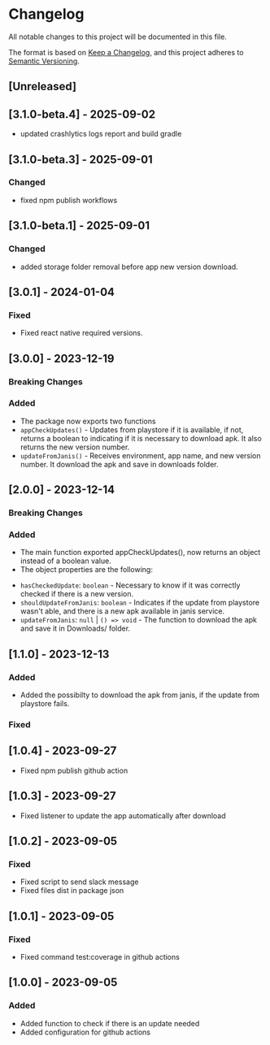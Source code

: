 # Changelog

All notable changes to this project will be documented in this file.

The format is based on [Keep a Changelog](https://keepachangelog.com/en/1.0.0/),
and this project adheres to [Semantic Versioning](https://semver.org/spec/v2.0.0.html).

## [Unreleased]

## [3.1.0-beta.4] - 2025-09-02

- updated crashlytics logs report and build gradle

## [3.1.0-beta.3] - 2025-09-01

### Changed

- fixed npm publish workflows

## [3.1.0-beta.1] - 2025-09-01

### Changed

- added storage folder removal before app new version download.

## [3.0.1] - 2024-01-04

### Fixed

- Fixed react native required versions.

## [3.0.0] - 2023-12-19

### Breaking Changes

### Added

- The package now exports two functions
- `appCheckUpdates()` - Updates from playstore if it is available, if not, returns a boolean to indicating if it is necessary to download apk. It also returns the new version number.
- `updateFromJanis()` - Receives environment, app name, and new version number. It download the apk and save in downloads folder.

## [2.0.0] - 2023-12-14

### Breaking Changes

### Added

- The main function exported appCheckUpdates(), now returns an object instead of a boolean value.
- The object properties are the following:

* `hasCheckedUpdate`: `boolean` - Necessary to know if it was correctly checked if there is a new version.
* `shouldUpdateFromJanis`: `boolean` - Indicates if the update from playstore wasn't able, and there is a new apk available in janis service.
* `updateFromJanis`: `null` | `() => void` - The function to download the apk and save it in Downloads/ folder.

## [1.1.0] - 2023-12-13

### Added

- Added the possibilty to download the apk from janis, if the update from playstore fails.

### Fixed

## [1.0.4] - 2023-09-27

- Fixed npm publish github action

## [1.0.3] - 2023-09-27

- Fixed listener to update the app automatically after download

## [1.0.2] - 2023-09-05

### Fixed

- Fixed script to send slack message
- Fixed files dist in package json

## [1.0.1] - 2023-09-05

### Fixed

- Fixed command test:coverage in github actions

## [1.0.0] - 2023-09-05

### Added

- Added function to check if there is an update needed
- Added configuration for github actions
